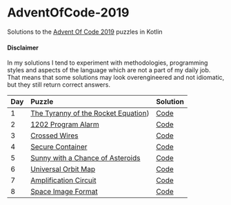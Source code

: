 # AdventOfCode-2019
Solutions to the [Advent Of Code 2019](https://adventofcode.com/2019) puzzles in Kotlin

#### Disclaimer

In my solutions I tend to experiment with methodologies, programming styles and aspects of the language
which are not a part of my daily job. That means that some solutions may look overengineered
and not idiomatic, but they still return correct answers.

|Day| Puzzle| Solution|
|---|:-------|---------|
|1  |[The Tyranny of the Rocket Equation](https://adventofcode.com/2019/day/1))|[Code](https://github.com/valerakostin/AdventOfCode-2019/blob/e4d4ab12c00bc947a2e1002b83e348c36b2d93c3/src/main/kotlin/aoc/day01/Day01RocketEquation.kt)|
|2  |[1202 Program Alarm](https://adventofcode.com/2019/day/2)|[Code](https://github.com/valerakostin/AdventOfCode-2019/blob/5b708187fcbea0dc5bbef50b2d47bc789091d9c5/src/main/kotlin/aoc/day02/Day02_1202ProgramAlarm.kt)|
|3  |[Crossed Wires](https://adventofcode.com/2019/day/3)|[Code](https://github.com/valerakostin/AdventOfCode-2019/blob/58ae3c85d6fd830bbfdda6620d3df728705aa1c8/src/main/kotlin/aoc/day03/Day03CrossedWires.kt)
|4  |[Secure Container](https://adventofcode.com/2019/day/4)|[Code](https://github.com/valerakostin/AdventOfCode-2019/blob/61d1d0605ed0dccddde3ac5d36a2896b648475e7/src/main/kotlin/aoc/day04/Day04SecureContainer.kt)|
|5  |[Sunny with a Chance of Asteroids](https://adventofcode.com/2019/day/5)|[Code](https://github.com/valerakostin/AdventOfCode-2019/blob/5b708187fcbea0dc5bbef50b2d47bc789091d9c5/src/main/kotlin/aoc/day05/Day05DiagnosticProgram.kt)|
|6  |[Universal Orbit Map](https://adventofcode.com/2019/day/6)|[Code](https://github.com/valerakostin/AdventOfCode-2019/blob/a2770f96d9b0e5ddedd46a06b386bfa07f016fb5/src/main/kotlin/aoc/day06/Day06UniversalOrbitMap.kt)|
|7  |[Amplification Circuit](https://adventofcode.com/2019/day/7)|[Code](https://github.com/valerakostin/AdventOfCode-2019/blob/15a7a54bf76b2f79998dbef10357a6479d55928a/src/main/kotlin/aoc/day07/Day07AmplificationCircuit.kt)|
|8  |[Space Image Format](https://adventofcode.com/2019/day/8)|[Code](https://github.com/valerakostin/AdventOfCode-2019/blob/61d6e6888ea2eee0139c1c24b280effde879b2f6/src/main/kotlin/aoc/day08/Day08SpaceImageFormat.kt)|
